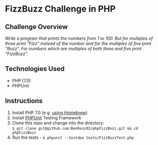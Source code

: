 # FizzBuzz Challenge in PHP

## Challenge Overview

*Write a program that prints the numbers from 1 to 100. But for multiples of three print “Fizz” instead of the number and for the multiples of five print “Buzz”. For numbers which are multiples of both three and five print “FizzBuzz”.*

## Technologies Used

- PHP (7.0)
- PHPUnit

## Instructions

1. Install PHP 7.0 (e.g. [using Homebrew](https://developerjack.com/blog/2015/12/11/Installing-PHP7-with-homebrew/))
2. Install [PHPUnit](https://phpunit.de/getting-started.html) Testing Framework
3. Clone this repo and change into the directory:  
`$ git clone git@github.com:BenRoss92/phpFizzBuzz.git && cd phpFizzBuzz`
4. Run the tests - `$ phpunit --testdox tests/FizzBuzzTest.php`

